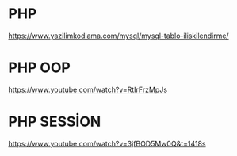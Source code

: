 # PHP

https://www.yazilimkodlama.com/mysql/mysql-tablo-iliskilendirme/

# PHP OOP

https://www.youtube.com/watch?v=RtIrFrzMpJs

# PHP SESSİON

https://www.youtube.com/watch?v=3jfBOD5Mw0Q&t=1418s
